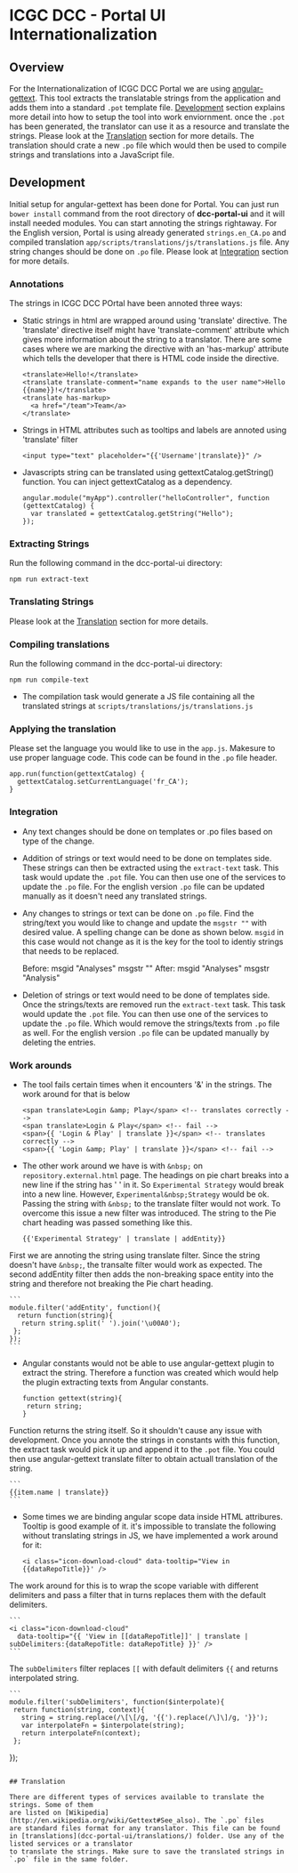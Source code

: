 # ICGC DCC - Portal UI Internationalization

## Overview

For the Internationalization of ICGC DCC Portal we are using [angular-gettext](https://github.com/rubenv/angular-gettext). This tool extracts the translatable strings from the application
and adds them into a standard `.pot` template file. [Development](#development) section explains more detail into how to setup the tool into work enviornment. once the `.pot` has been
generated, the translator can use it as a resource and translate the strings. Please look at the [Translation](#translation) section for more details. The translation should crate a new
`.po` file which would then be used to compile strings and translations into a JavaScript file. 

## Development

Initial setup for angular-gettext has been done for Portal. You can just run `bower install` command from the root directory of **dcc-portal-ui** and it will install needed modules.
You can start annoting the strings rightaway. For the English version, Portal is using already generated `strings.en_CA.po` and compiled translation `app/scripts/translations/js/translations.js` file. Any string changes should be done on `.po` file. Please look at [Integration](#integration) section for more
details. 

### Annotations

The strings in ICGC DCC POrtal have been annoted three ways:

- Static strings in html are wrapped around using 'translate' directive. The 'translate'
directive itself might have 'translate-comment' attribute which gives more information
about the string to a translator. There are some cases where we are marking the directive
with an 'has-markup' attribute which tells the developer that there is HTML code inside the directive.

	```
	<translate>Hello!</translate>
	<translate translate-comment="name expands to the user name">Hello {{name}}!</translate>
	<translate has-markup>
	  <a href="/team">Team</a>
	</translate>
	```

- Strings in HTML attributes such as tooltips and labels are annoted using 'translate' filter

	```
	<input type="text" placeholder="{{'Username'|translate}}" />
	```

- Javascripts string can be translated using gettextCatalog.getString() function. You can inject
gettextCatalog as a dependency.

	```
	angular.module("myApp").controller("helloController", function (gettextCatalog) {
      var translated = gettextCatalog.getString("Hello");
    });
	```

### Extracting Strings

Run the following command in the dcc-portal-ui directory:

```
npm run extract-text
```

### Translating Strings

Please look at the [Translation](#translation) section for more details.

### Compiling translations

Run the following command in the dcc-portal-ui directory:

```
npm run compile-text
```

- The compilation task would generate a JS file containing all the translated strings at `scripts/translations/js/translations.js`


### Applying the translation

Please set the language you would like to use in the `app.js`. Makesure to use proper 
language code. This code can be found in the `.po` file header.

	
	app.run(function(gettextCatalog) {
	  gettextCatalog.setCurrentLanguage('fr_CA');
	}
	
### Integration

- Any text changes should be done on templates or .po files based on type of the change.

- Addition of strings or text would need to be done on templates side. These strings can then be extracted using the `extract-text` task. This task would update the `.pot` file. You can
then use one of the services to update the `.po` file. For the english version `.po` file can be updated manually as it doesn't need any translated strings.

- Any changes to strings or text can be done on `.po` file. Find the string/text you would like to change and update the `msgstr ""` with desired value. A spelling change can be done
as shown below. `msgid` in this case would not change as it is the key for the tool to identiy strings that needs to be replaced.

	Before:
		msgid "Analyses"
		msgstr ""
	After:
		msgid "Analyses"
		msgstr "Analysis"

- Deletion of strings or text would need to be done of templates side. Once the strings/texts are removed run the `extract-text` task. This task would update the `.pot` file. You can
then use one of the services to update the `.po` file. Which would remove the strings/texts from `.po` file as well. For the english version `.po` file can be updated manually by deleting the entries.

### Work arounds

- The tool fails certain times when it encounters '&' in the strings. The work around for that is below

	```
	<span translate>Login &amp; Play</span> <!-- translates correctly -->
	<span translate>Login & Play</span> <!-- fail -->
	<span>{{ 'Login & Play' | translate }}</span> <!-- translates correctly -->
	<span>{{ 'Login &amp; Play' | translate }}</span> <!-- fail -->
	```

- The other work around we have is with `&nbsp;` on `repository.external.html` page. The headings on pie chart breaks into a new line if the string has ' ' in it. So `Experimental Strategy` would break into a new line. However, `Experimental&nbsp;Strategy` would be ok. Passing the string with `&nbsp;` to the translate filter would not work. To overcome this issue a new filter was introduced. The string to the Pie chart heading was passed something like this.

	```
	{{'Experimental Strategy' | translate | addEntity}}
	```
First we are annoting the string using translate filter. Since the string doesn't have `&nbsp;`, the transalte filter would work as expected. The second addEntity filter then adds the non-breaking space entity into the string and therefore not breaking the Pie chart heading.

	```
	module.filter('addEntity', function(){
	  return function(string){
       return string.split(' ').join('\u00A0');
     };
  	});
	```
- Angular constants would not be able to use angular-gettext plugin to extract the string. Therefore a function was created which would help the plugin extracting texts from Angular constants.

	```
	function gettext(string){
     return string;
   }
	```
Function returns the string itself. So it shouldn't cause any issue with development. Once you annote the strings in constants with this function, the extract task would pick it up and append it to the `.pot` file. You could then use angular-gettext translate filter to obtain actuall translation of the string.

	```
	{{item.name | translate}}
	```
- Some times we are binding angular scope data inside HTML attribures. Tooltip is good example of it. it's impossible to translate the following without translating strings in JS, we have implemented a work around for it:

	```
	<i class="icon-download-cloud" data-tooltip="View in {{dataRepoTitle}}' />
	```
The work around for this is to wrap the scope variable with different delimiters  and pass a filter that in turns replaces them with the default delimiters.
	
	```
	<i class="icon-download-cloud" 
	  data-tooltip="{{ 'View in [[dataRepoTitle]]' | translate | subDelimiters:{dataRepoTitle: dataRepoTitle} }}' />
	```
The `subDelimiters` filter replaces `[[` with default delimiters `{{` and returns interpolated string. 
	
	```
	module.filter('subDelimiters', function($interpolate){
     return function(string, context){
       string = string.replace(/\[\[/g, '{{').replace(/\]\]/g, '}}');
       var interpolateFn = $interpolate(string);
       return interpolateFn(context);
     };
  });
  ```

## Translation

There are different types of services available to translate the strings. Some of them
are listed on [Wikipedia](http://en.wikipedia.org/wiki/Gettext#See_also). The `.po` files 
are standard files format for any translator. This file can be found in [translations](dcc-portal-ui/translations/) folder. Use any of the listed services or a translator 
to translate the strings. Make sure to save the translated strings in `.po` file in the same folder.